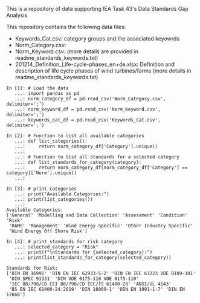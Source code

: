 This is a repository of data supporting IEA Task 43's Data Standards Gap Analysis

This repository contains the following data files:

- Keywords_Cat.csv: category groups and the associated keyowrds
- Norm_Category.csv: 
- Norm_Keyword.csv:
                   (more details are provided in readme_standards_keywords.txt)
- 201214_Definition_Life-cycle-phases_en+de.xlsx: Definition and description of life cycle phases of wind turbines/farms
                   (more details in readme_standards_keywords.txt)


```
In [1]: # Load the data
   ...: import pandas as pd
   ...: norm_category_df = pd.read_csv('Norm_Category.csv', delimiter=';')
   ...: norm_keyword_df = pd.read_csv('Norm_Keyword.csv', delimiter=';')
   ...: keywords_cat_df = pd.read_csv('Keywords_Cat.csv', delimiter=';')

In [2]: # Function to list all available categories
   ...: def list_categories():
   ...:     return norm_category_df['Category'].unique()
   ...: 
   ...: # Function to list all standards for a selected category
   ...: def list_standards_for_category(category):
   ...:     return norm_category_df[norm_category_df['Category'] == category]['Norm'].unique()
   ...: 

In [3]: # print categories
   ...: print("Available Categories:")
   ...: print(list_categories())
   ...: 
Available Categories:
['General' 'Modelling and Data Collection' 'Assessment' 'Condition' 'Risk'
 'RAMS' 'Management' 'Wind Energy Specific' 'Other Industry Specific'
 'Wind Energy Off Shore Risk']

In [4]: # print standards for risk category
   ...: selected_category = "Risk"
   ...: print(f"\nStandards for {selected_category}:")
   ...: print(list_standards_for_category(selected_category))

Standards for Risk:
['DIN EN 16991' 'DIN EN IEC 62933-5-2' 'DIN EN IEC 63223 VDE 0109-101'
 'DIN SPEC 91331' 'DIN VDE 0175-110 VDE 0175-110'
 'IEC 88/798/CD CEI 88/798/CD IEC/TS 61400-28' 'ANSI/UL 4143'
 'BS EN IEC 61400-24:2019' 'DIN 18009-1' 'DIN EN 1991-1-7' 'DIN EN 17666']
```
